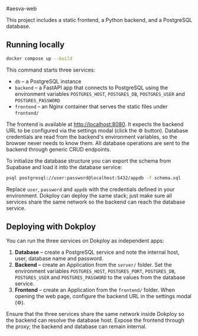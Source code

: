 #aesva-web

This project includes a static frontend, a Python backend, and a PostgreSQL database.

## Running locally

```sh
docker compose up --build
```

This command starts three services:

* `db` – a PostgreSQL instance
* `backend` – a FastAPI app that connects to PostgreSQL using the environment variables `POSTGRES_HOST`, `POSTGRES_DB`, `POSTGRES_USER` and `POSTGRES_PASSWORD`
* `frontend` – an Nginx container that serves the static files under `frontend/`

The frontend is available at <http://localhost:8080>. It expects the backend URL to be configured via the settings modal (click the ⚙️ button). Database credentials are read from the backend's environment variables, so the browser never needs to know them. All database operations are sent to the backend through generic CRUD endpoints.

To initialize the database structure you can export the schema from Supabase and load it into the database service:

```sh
psql postgresql://user:password@localhost:5432/appdb -f schema.sql
```

Replace `user`, `password` and `appdb` with the credentials defined in your environment. Dokploy can deploy the same stack; just make sure all services share the same network so the backend can reach the database service.

## Deploying with Dokploy

You can run the three services on Dokploy as independent apps:

1. **Database** – create a PostgreSQL service and note the internal host, user, database name and password.
2. **Backend** – create an Application from the `server/` folder. Set the environment variables `POSTGRES_HOST`, `POSTGRES_PORT`, `POSTGRES_DB`, `POSTGRES_USER` and `POSTGRES_PASSWORD` to the values from the database service.
3. **Frontend** – create an Application from the `frontend/` folder. When opening the web page, configure the backend URL in the settings modal (⚙️).

Ensure that the three services share the same network inside Dokploy so the backend can resolve the database host.  Expose the frontend through the proxy; the backend and database can remain internal.

